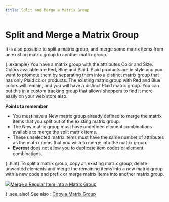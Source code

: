 ```yaml
---
title: Split and Merge a Matrix Group
---
```


# Split and Merge a Matrix Group


It is also possible to split a matrix group, and merge some  matrix items from an existing matrix group to another matrix group.


{:.example}
You have a matrix group with the attributes  Color and Size. Colors available are Red, Blue and Plaid. Plaid products  are in style and you want to promote them by separating them into a distinct  matrix group that has only Plaid color products. The existing matrix group  with Red and Blue colors will remain, and you will have a distinct Plaid  matrix group. You can put this in a custom tracking group that allows  shoppers to find it more easily on your web store also.


**Points to remember**

- You must have a  New matrix group already defined to merge the matrix items that you split  out of the existing matrix group.
- The New matrix  group must have undefined element combinations available to merge the  split matrix items.
- These unselected  matrix items must have the same number of attributes as the matrix items  that you wish to merge into the matrix group.
- **Everest**  does not allow you to duplicate item codes or element combinations.



{:.hint}
To split a matrix group, copy an existing  matrix group, delete unwanted elements and merge the remaining items into  a new matrix group with a new code and prefix or merge matrix items into  another matrix group.


![]({{site.mi_baseurl}}/img/lens.gif)[Merge  a Regular Item into a Matrix Group]({{site.mi_baseurl}}/creating-matrix-group-and-matrix-items/merge_a_regular_item_into_a_matrix_group_mi.html)


{:.see_also}
See also
: [Copy a Matrix  Group]({{site.mi_baseurl}}/creating-matrix-group-and-matrix-items/copy_a_matrix_group_mi.html)
